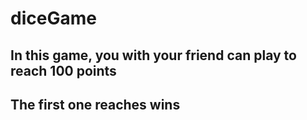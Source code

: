 # diceGame

## In this game, you with your friend can play to reach 100 points
## The first one reaches wins

